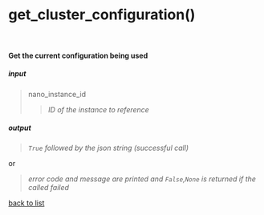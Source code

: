 # **get_cluster_configuration()**
<br/>

#### Get the current configuration being used
##### input
>nano_instance_id   
>>*ID of the instance to reference*   

##### output
>*`True` followed by the json string (successful call)*

or
>*error code and message are printed and `False`,`None` is returned if the called failed*   

[back to list](../Index.md)
